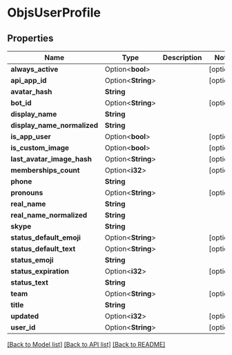 # ObjsUserProfile

## Properties

Name | Type | Description | Notes
------------ | ------------- | ------------- | -------------
**always_active** | Option<**bool**> |  | [optional]
**api_app_id** | Option<**String**> |  | [optional]
**avatar_hash** | **String** |  | 
**bot_id** | Option<**String**> |  | [optional]
**display_name** | **String** |  | 
**display_name_normalized** | **String** |  | 
**is_app_user** | Option<**bool**> |  | [optional]
**is_custom_image** | Option<**bool**> |  | [optional]
**last_avatar_image_hash** | Option<**String**> |  | [optional]
**memberships_count** | Option<**i32**> |  | [optional]
**phone** | **String** |  | 
**pronouns** | Option<**String**> |  | [optional]
**real_name** | **String** |  | 
**real_name_normalized** | **String** |  | 
**skype** | **String** |  | 
**status_default_emoji** | Option<**String**> |  | [optional]
**status_default_text** | Option<**String**> |  | [optional]
**status_emoji** | **String** |  | 
**status_expiration** | Option<**i32**> |  | [optional]
**status_text** | **String** |  | 
**team** | Option<**String**> |  | [optional]
**title** | **String** |  | 
**updated** | Option<**i32**> |  | [optional]
**user_id** | Option<**String**> |  | [optional]

[[Back to Model list]](../README.md#documentation-for-models) [[Back to API list]](../README.md#documentation-for-api-endpoints) [[Back to README]](../README.md)


